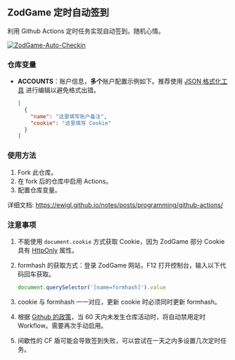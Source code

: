 ## ZodGame 定时自动签到

利用 Github Actions 定时任务实现自动签到。随机心情。

[![ZodGame-Auto-Checkin](https://github.com/ewigl/zodgame-auto-checkin/actions/workflows/Checkin.yml/badge.svg)](https://github.com/ewigl/zodgame-auto-checkin/actions/workflows/Checkin.yml)

### 仓库变量

- **ACCOUNTS**：账户信息，**多个**账户配置示例如下。推荐使用 [JSON 格式化工具](https://jsoneditoronline.org/) 进行编辑以避免格式出错。

  ```json
  [
    {
      "name": "这里填写账户备注",
      "cookie": "这里填写 Cookie"
    }
  ]
  ```

### 使用方法

1. Fork 此仓库。
2. 在 fork 后的仓库中启用 Actions。
3. 配置仓库变量。

详细文档: https://ewigl.github.io/notes/posts/programming/github-actions/

### 注意事项

1. 不能使用 `document.cookie` 方式获取 Cookie，因为 ZodGame 部分 Cookie 具有 [HttpOnly](https://developer.mozilla.org/zh-CN/docs/Web/HTTP/Guides/Cookies#%E9%99%90%E5%88%B6%E8%AE%BF%E9%97%AE_cookie) 属性。

2. formhash 的获取方式：登录 ZodGame 网站，F12 打开控制台，输入以下代码回车获取。

   ```Javascript
   document.querySelector('[name=formhash]').value
   ```

3. cookie 与 formhash 一一对应，更新 cookie 时必须同时更新 formhash。

4. 根据 [Github 的政策](https://docs.github.com/zh/actions/managing-workflow-runs-and-deployments/managing-workflow-runs/disabling-and-enabling-a-workflow?tool=webui)，当 60 天内未发生仓库活动时，将自动禁用定时 Workflow。需要再次手动启用。

5. 间歇性的 CF 盾可能会导致签到失败，可以尝试在一天之内多设置几次定时任务。
